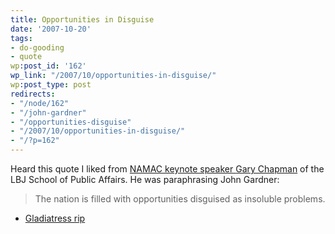 ```yaml
---
title: Opportunities in Disguise
date: '2007-10-20'
tags:
- do-gooding
- quote
wp:post_id: '162'
wp_link: "/2007/10/opportunities-in-disguise/"
wp:post_type: post
redirects:
- "/node/162"
- "/john-gardner"
- "/opportunities-disguise"
- "/2007/10/opportunities-in-disguise/"
- "/?p=162"
---
```


Heard this quote I liked from [NAMAC keynote speaker ](http://namac.org) [Gary Chapman](http://www.utexas.edu/lbj/21cp/bio.html) of the LBJ School of Public Affairs. He was paraphrasing John Gardner:

>

> The nation is filled with opportunities disguised as insoluble problems.

- [Gladiatress rip](http://www.iucn-tftsg.org/?gladiatress)
